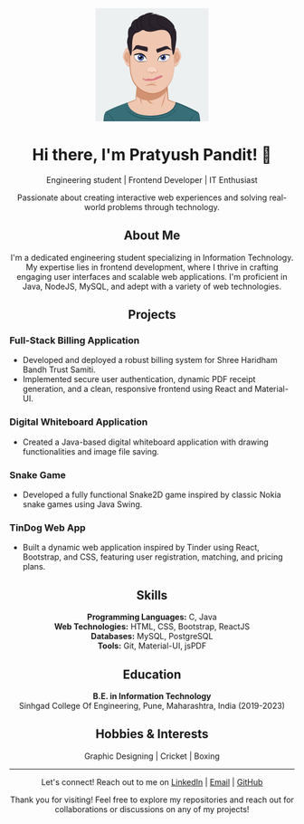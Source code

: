 <p align="center">
  <img src="https://github.com/praty1619/my-image/blob/main/AvatarMaker%20(1).png?raw=true" alt="Pratyush Pandit" width="200" height="200">
</p>

<h1 align="center">Hi there, I'm Pratyush Pandit! 👋</h1>

<p align="center">Engineering student | Frontend Developer | IT Enthusiast</p>

<p align="center">Passionate about creating interactive web experiences and solving real-world problems through technology.</p>

<h2 align="center">About Me</h2>

<p align="center">I'm a dedicated engineering student specializing in Information Technology. My expertise lies in frontend development, where I thrive in crafting engaging user interfaces and scalable web applications. I'm proficient in Java, NodeJS, MySQL, and adept with a variety of web technologies.</p>

<h2 align="center">Projects</h2>

### Full-Stack Billing Application
- Developed and deployed a robust billing system for Shree Haridham Bandh Trust Samiti.
- Implemented secure user authentication, dynamic PDF receipt generation, and a clean, responsive frontend using React and Material-UI.

### Digital Whiteboard Application
- Created a Java-based digital whiteboard application with drawing functionalities and image file saving.

### Snake Game
- Developed a fully functional Snake2D game inspired by classic Nokia snake games using Java Swing.

### TinDog Web App
- Built a dynamic web application inspired by Tinder using React, Bootstrap, and CSS, featuring user registration, matching, and pricing plans.

<h2 align="center">Skills</h2>

<p align="center">  
  <strong>Programming Languages:</strong> C, Java <br>
  <strong>Web Technologies:</strong> HTML, CSS, Bootstrap, ReactJS <br>
  <strong>Databases:</strong> MySQL, PostgreSQL <br>
  <strong>Tools:</strong> Git, Material-UI, jsPDF
</p>

<h2 align="center">Education</h2>

<p align="center">
  <strong>B.E. in Information Technology</strong> <br>
  Sinhgad College Of Engineering, Pune, Maharashtra, India (2019-2023)
</p>

<h2 align="center">Hobbies & Interests</h2>

<p align="center">
  Graphic Designing | Cricket | Boxing
</p>

---

<p align="center">
  Let's connect! Reach out to me on <a href="https://www.linkedin.com/in/pratyush-pandit-5016bb1a9/">LinkedIn</a> | <a href="mailto:praty1612@gmail.com">Email</a> | <a href="https://github.com/praty1619">GitHub</a>
</p>

<p align="center">
  Thank you for visiting! Feel free to explore my repositories and reach out for collaborations or discussions on any of my projects!
</p>

